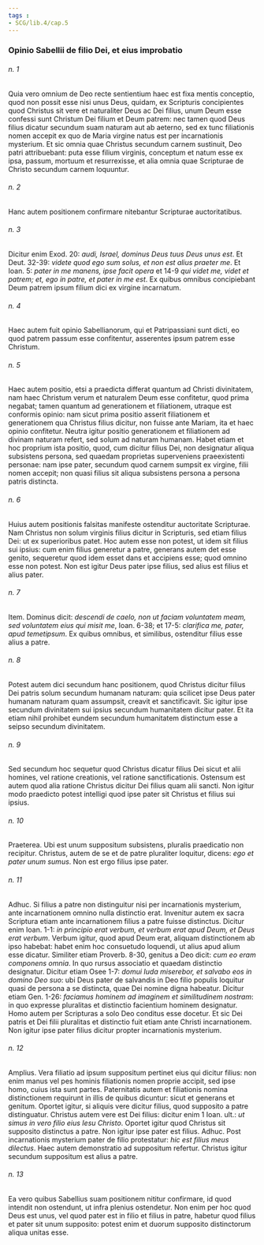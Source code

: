 ```yaml
---
tags : 
- SCG/lib.4/cap.5
---
```


### Opinio Sabellii de filio Dei, et eius improbatio

###### n. 1
Quia vero omnium de Deo recte sentientium haec est fixa mentis conceptio, quod non possit esse nisi unus Deus, quidam, ex Scripturis concipientes quod Christus sit vere et naturaliter Deus ac Dei filius, unum Deum esse confessi sunt Christum Dei filium et Deum patrem: nec tamen quod Deus filius dicatur secundum suam naturam aut ab aeterno, sed ex tunc filiationis nomen accepit ex quo de Maria virgine natus est per incarnationis mysterium. Et sic omnia quae Christus secundum carnem sustinuit, Deo patri attribuebant: puta esse filium virginis, conceptum et natum esse ex ipsa, passum, mortuum et resurrexisse, et alia omnia quae Scripturae de Christo secundum carnem loquuntur.

###### n. 2
Hanc autem positionem confirmare nitebantur Scripturae auctoritatibus.

###### n. 3
Dicitur enim Exod. 20: *audi, Israel, dominus Deus tuus Deus unus est*. Et Deut. 32-39: *videte quod ego sum solus, et non est alius praeter me*. Et Ioan. 5: *pater in me manens, ipse facit opera* et 14-9 *qui videt me, videt et patrem; et, ego in patre, et pater in me est*. Ex quibus omnibus concipiebant Deum patrem ipsum filium dici ex virgine incarnatum.

###### n. 4
Haec autem fuit opinio Sabellianorum, qui et Patripassiani sunt dicti, eo quod patrem passum esse confitentur, asserentes ipsum patrem esse Christum.

###### n. 5
Haec autem positio, etsi a praedicta differat quantum ad Christi divinitatem, nam haec Christum verum et naturalem Deum esse confitetur, quod prima negabat; tamen quantum ad generationem et filiationem, utraque est conformis opinio: nam sicut prima positio asserit filiationem et generationem qua Christus filius dicitur, non fuisse ante Mariam, ita et haec opinio confitetur. Neutra igitur positio generationem et filiationem ad divinam naturam refert, sed solum ad naturam humanam. Habet etiam et hoc proprium ista positio, quod, cum dicitur filius Dei, non designatur aliqua subsistens persona, sed quaedam proprietas superveniens praeexistenti personae: nam ipse pater, secundum quod carnem sumpsit ex virgine, filii nomen accepit; non quasi filius sit aliqua subsistens persona a persona patris distincta.

###### n. 6
Huius autem positionis falsitas manifeste ostenditur auctoritate Scripturae. Nam Christus non solum virginis filius dicitur in Scripturis, sed etiam filius Dei: ut ex superioribus patet. Hoc autem esse non potest, ut idem sit filius sui ipsius: cum enim filius generetur a patre, generans autem det esse genito, sequeretur quod idem esset dans et accipiens esse; quod omnino esse non potest. Non est igitur Deus pater ipse filius, sed alius est filius et alius pater.

###### n. 7
Item. Dominus dicit: *descendi de caelo, non ut faciam voluntatem meam, sed voluntatem eius qui misit me*, Ioan. 6-38; et 17-5: *clarifica me, pater, apud temetipsum*. Ex quibus omnibus, et similibus, ostenditur filius esse alius a patre.

###### n. 8
Potest autem dici secundum hanc positionem, quod Christus dicitur filius Dei patris solum secundum humanam naturam: quia scilicet ipse Deus pater humanam naturam quam assumpsit, creavit et sanctificavit. Sic igitur ipse secundum divinitatem sui ipsius secundum humanitatem dicitur pater. Et ita etiam nihil prohibet eundem secundum humanitatem distinctum esse a seipso secundum divinitatem.

###### n. 9
Sed secundum hoc sequetur quod Christus dicatur filius Dei sicut et alii homines, vel ratione creationis, vel ratione sanctificationis. Ostensum est autem quod alia ratione Christus dicitur Dei filius quam alii sancti. Non igitur modo praedicto potest intelligi quod ipse pater sit Christus et filius sui ipsius.

###### n. 10
Praeterea. Ubi est unum suppositum subsistens, pluralis praedicatio non recipitur. Christus, autem de se et de patre pluraliter loquitur, dicens: *ego et pater unum sumus*. Non est ergo filius ipse pater.

###### n. 11
Adhuc. Si filius a patre non distinguitur nisi per incarnationis mysterium, ante incarnationem omnino nulla distinctio erat. Invenitur autem ex sacra Scriptura etiam ante incarnationem filius a patre fuisse distinctus. Dicitur enim Ioan. 1-1: *in principio erat verbum, et verbum erat apud Deum, et Deus erat verbum*. Verbum igitur, quod apud Deum erat, aliquam distinctionem ab ipso habebat: habet enim hoc consuetudo loquendi, ut alius apud alium esse dicatur. Similiter etiam Proverb. 8-30, genitus a Deo dicit: *cum eo eram componens omnia*. In quo rursus associatio et quaedam distinctio designatur. Dicitur etiam Osee 1-7: *domui Iuda miserebor, et salvabo eos in domino Deo suo*: ubi Deus pater de salvandis in Deo filio populis loquitur quasi de persona a se distincta, quae Dei nomine digna habeatur. Dicitur etiam Gen. 1-26: *faciamus hominem ad imaginem et similitudinem nostram*: in quo expresse pluralitas et distinctio facientium hominem designatur. Homo autem per Scripturas a solo Deo conditus esse docetur. Et sic Dei patris et Dei filii pluralitas et distinctio fuit etiam ante Christi incarnationem. Non igitur ipse pater filius dicitur propter incarnationis mysterium.

###### n. 12
Amplius. Vera filiatio ad ipsum suppositum pertinet eius qui dicitur filius: non enim manus vel pes hominis filiationis nomen proprie accipit, sed ipse homo, cuius ista sunt partes. Paternitatis autem et filiationis nomina distinctionem requirunt in illis de quibus dicuntur: sicut et generans et genitum. Oportet igitur, si aliquis vere dicitur filius, quod supposito a patre distinguatur. Christus autem vere est Dei filius: dicitur enim 1 Ioan. ult.: *ut simus in vero filio eius Iesu Christo*. Oportet igitur quod Christus sit supposito distinctus a patre. Non igitur ipse pater est filius. Adhuc. Post incarnationis mysterium pater de filio protestatur: *hic est filius meus dilectus*. Haec autem demonstratio ad suppositum refertur. Christus igitur secundum suppositum est alius a patre.

###### n. 13
Ea vero quibus Sabellius suam positionem nititur confirmare, id quod intendit non ostendunt, ut infra plenius ostendetur. Non enim per hoc quod Deus est unus, vel quod pater est in filio et filius in patre, habetur quod filius et pater sit unum supposito: potest enim et duorum supposito distinctorum aliqua unitas esse.

